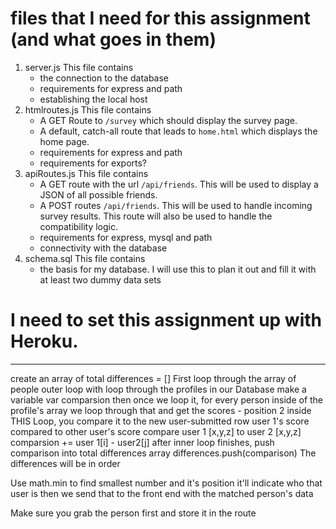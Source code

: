 # files that I need for this assignment (and what goes in them)

1. server.js
    This file contains
    - the connection to the database
    - requirements for express and path
    - establishing the local host
2. htmlroutes.js
    This file contains
    - A GET Route to `/survey` which should display the survey page.
    - A default, catch-all route that leads to `home.html` which displays the home page.
    - requirements for express and path
    - requirements for exports?
3. apiRoutes.js
    This file contains
    - A GET route with the url `/api/friends`. This will be used to display a JSON of all possible friends.
    - A POST routes `/api/friends`. This will be used to handle incoming survey results. This route will also be used to handle the compatibility logic.
    - requirements for express, mysql and path
    - connectivity with the database
4. schema.sql
    This file contains
    - the basis for my database. I will use this to plan it out and fill it with at least two dummy data sets

# I need to set this assignment up with Heroku. 

---

create an array of total differences = []
First loop through the array of people
outer loop with loop through the profiles in our Database
 make a variable var comparsion
then once we loop it, for every person inside of the profile's array we loop through that and get the scores - position 2
inside THIS Loop, you compare it to the new user-submitted row
user 1's score compared to other user's score
    compare user 1 [x,y,z] to user 2 [x,y,z] 
    comparsion += user 1[i] - user2[j]
after inner loop finishes, push comparison into total differences array
differences.push(comparison)
The differences will be in order

Use math.min to find smallest number and it's position
it'll indicate who that user is
then we send that to the front end with the matched person's data



Make sure you grab the person first and store it in the route


